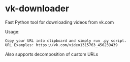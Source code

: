 # vk-downloader
Fast Python tool for downloading videos from vk.com

Usage:
```
Copy your URL into clipboard and simply run .py script.
URL Examples: https://vk.com/video1315763_456239439
```
Also supports decomposition of custom URLs
